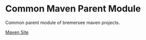 # Common Maven Parent Module

Common parent module of bremersee maven projects.

[Maven Site](https://nexus.bremersee.org/repository/maven-sites/common-parent/1.1.2/index.html)

